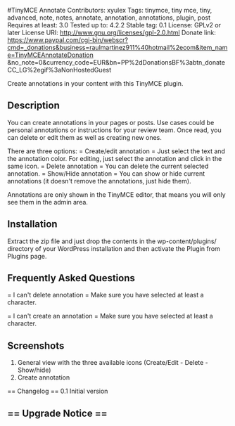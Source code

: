 #TinyMCE Annotate
Contributors: xyulex
Tags: tinymce, tiny mce, tiny, advanced, note, notes, annotate, annotation, annotations, plugin, post
Requires at least: 3.0
Tested up to: 4.2.2
Stable tag: 0.1
License: GPLv2 or later
License URI: http://www.gnu.org/licenses/gpl-2.0.html
Donate link: https://www.paypal.com/cgi-bin/webscr?cmd=_donations&business=raulmartinez911%40hotmail%2ecom&item_name=TinyMCEAnnotateDonation &no_note=0&currency_code=EUR&bn=PP%2dDonationsBF%3abtn_donateCC_LG%2egif%3aNonHostedGuest

Create annotations in your content with this TinyMCE plugin.

## Description
You can create annotations in your pages or posts.
Use cases could be personal annotations or instructions for your review team.
Once read, you can delete or edit them as well as creating new ones.

There are three options:
= Create/edit annotation =
Just select the text and the annotation color. For editing, just select the annotation and click in the same icon.
= Delete annotation =
You can delete the current selected annotation.
= Show/Hide annotation =
You can show or hide current annotations (it doesn't remove the annotations, just hide them).

Annotations are only shown in the TinyMCE editor, that means you will only see them in the admin area.

## Installation
Extract the zip file and just drop the contents in the wp-content/plugins/ directory of your WordPress installation and then activate the Plugin from Plugins page.

## Frequently Asked Questions
= I can't delete annotation =
Make sure you have selected at least a character.

= I can't create an annotation =
Make sure you have selected at least a character.

## Screenshots
1. General view with the three available icons (Create/Edit - Delete - Show/hide)
2. Create annotation

== Changelog ==
0.1 Initial version

== Upgrade Notice ==
-